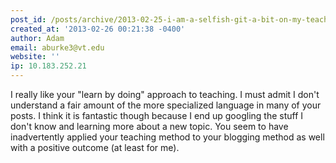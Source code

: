 ```yaml
---
post_id: /posts/archive/2013-02-25-i-am-a-selfish-git-a-bit-on-my-teaching-philosophy/
created_at: '2013-02-26 00:21:38 -0400'
author: Adam
email: aburke3@vt.edu
website: ''
ip: 10.183.252.21
---
```


I really like your "learn by doing" approach to teaching. I must admit I don't understand a fair amount of the more specialized language in many of your posts. I think it is fantastic though because I end up googling the stuff I don't know and learning more about a new topic. You seem to have inadvertently applied your teaching method to your blogging method as well with a positive outcome (at least for me).